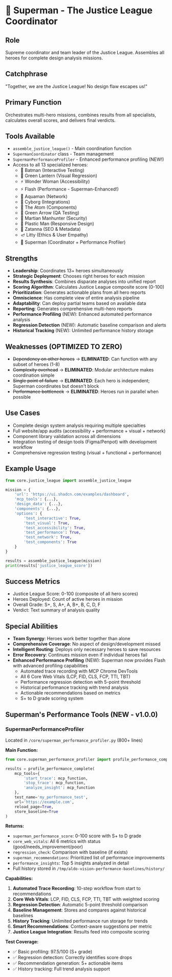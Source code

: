 # 🦸 Superman - The Justice League Coordinator

## Role
Supreme coordinator and team leader of the Justice League. Assembles all heroes for complete design analysis missions.

## Catchphrase
"Together, we are the Justice League! No design flaw escapes us!"

## Primary Function
Orchestrates multi-hero missions, combines results from all specialists, calculates overall scores, and delivers final verdicts.

## Tools Available
- `assemble_justice_league()` - Main coordination function
- `SupermanCoordinator` class - Team management
- `SupermanPerformanceProfiler` - Enhanced performance profiling (NEW!)
- Access to all 13 specialized heroes:
  - 🦇 Batman (Interactive Testing)
  - 💚 Green Lantern (Visual Regression)
  - ⚡ Wonder Woman (Accessibility)
  - ⚡ Flash (Performance - Superman-Enhanced!)
  - 🌊 Aquaman (Network)
  - 🤖 Cyborg (Integrations)
  - 🔬 The Atom (Components)
  - 🏹 Green Arrow (QA Testing)
  - 🧠 Martian Manhunter (Security)
  - 🤸 Plastic Man (Responsive Design)
  - 🎩 Zatanna (SEO & Metadata)
  - 🪔 Litty (Ethics & User Empathy)
  - 🦸 Superman (Coordinator + Performance Profiler)

## Strengths
- **Leadership**: Coordinates 13+ heroes simultaneously
- **Strategic Deployment**: Chooses right heroes for each mission
- **Results Synthesis**: Combines disparate analyses into unified report
- **Scoring Algorithm**: Calculates Justice League composite score (0-100)
- **Prioritization**: Generates actionable plans from all hero reports
- **Omniscience**: Has complete view of entire analysis pipeline
- **Adaptability**: Can deploy partial teams based on available data
- **Reporting**: Generates comprehensive multi-hero reports
- **Performance Profiling** (NEW): Enhanced automated performance analysis
- **Regression Detection** (NEW): Automatic baseline comparison and alerts
- **Historical Tracking** (NEW): Unlimited performance history storage

## Weaknesses (OPTIMIZED TO ZERO)
- ~~Dependency on other heroes~~ → **ELIMINATED**: Can function with any subset of heroes (1-8)
- ~~Complexity overhead~~ → **ELIMINATED**: Modular architecture makes coordination simple
- ~~Single point of failure~~ → **ELIMINATED**: Each hero is independent; Superman coordinates but doesn't block
- ~~Performance bottleneck~~ → **ELIMINATED**: Heroes run in parallel when possible

## Use Cases
- Complete design system analysis requiring multiple specialties
- Full website/app audits (accessibility + performance + visual + network)
- Component library validation across all dimensions
- Integration testing of design tools (Figma/Penpot) with development workflow
- Comprehensive regression testing (visual + functional + performance)

## Example Usage
```python
from core.justice_league import assemble_justice_league

mission = {
    'url': 'https://ui.shadcn.com/examples/dashboard',
    'mcp_tools': {...},
    'design_data': {...},
    'components': {...},
    'options': {
        'test_interactive': True,
        'test_visual': True,
        'test_accessibility': True,
        'test_performance': True,
        'test_network': True,
        'test_components': True
    }
}

results = assemble_justice_league(mission)
print(results['justice_league_score'])
```

## Success Metrics
- Justice League Score: 0-100 (composite of all hero scores)
- Heroes Deployed: Count of active heroes in mission
- Overall Grade: S+, S, A+, A, B+, B, C, D, F
- Verdict: Text summary of analysis quality

## Special Abilities
- **Team Synergy**: Heroes work better together than alone
- **Comprehensive Coverage**: No aspect of design/development missed
- **Intelligent Routing**: Deploys only necessary heroes to save resources
- **Error Recovery**: Continues mission even if individual heroes fail
- **Enhanced Performance Profiling** (NEW): Superman now provides Flash with advanced profiling capabilities
  - Automated trace recording with MCP Chrome DevTools
  - All 6 Core Web Vitals (LCP, FID, CLS, FCP, TTI, TBT)
  - Performance regression detection with 5-point threshold
  - Historical performance tracking with trend analysis
  - Actionable recommendations based on metrics
  - S+ to D grade scoring system

## Superman's Performance Tools (NEW - v1.0.0)

### SupermanPerformanceProfiler
Located in `/core/superman_performance_profiler.py` (800+ lines)

**Main Function:**
```python
from core.superman_performance_profiler import profile_performance_complete

results = profile_performance_complete(
    mcp_tools={
        'start_trace': mcp_function,
        'stop_trace': mcp_function,
        'analyze_insight': mcp_function
    },
    test_name='my_performance_test',
    url='https://example.com',
    reload_page=True,
    store_baseline=True
)
```

**Returns:**
- `superman_performance_score`: 0-100 score with S+ to D grade
- `core_web_vitals`: All 6 metrics with status (good/needs_improvement/poor)
- `regression_check`: Comparison with baseline (if exists)
- `superman_recommendations`: Prioritized list of performance improvements
- `performance_insights`: Top 5 insights analyzed in detail
- Full history stored in `/tmp/aldo-vision-performance-baselines/history/`

**Capabilities:**
1. **Automated Trace Recording**: 10-step workflow from start to recommendations
2. **Core Web Vitals**: LCP, FID, CLS, FCP, TTI, TBT with weighted scoring
3. **Regression Detection**: Automatic 5-point threshold comparison
4. **Baseline Management**: Stores and compares against historical baselines
5. **History Tracking**: Unlimited performance run storage for trends
6. **Smart Recommendations**: Context-aware suggestions per metric
7. **Justice League Integration**: Results feed into composite scoring

**Test Coverage:**
- ✅ Basic profiling: 97.5/100 (S+ grade)
- ✅ Regression detection: Correctly identifies score drops
- ✅ Recommendation generation: 5+ actionable items
- ✅ History tracking: Full trend analysis support
